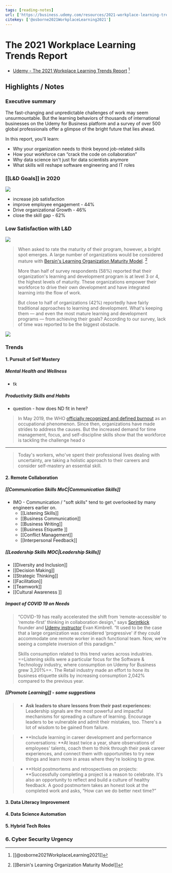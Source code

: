 ```yaml
---
tags: [reading-notes]
url: ['https://business.udemy.com/resources/2021-workplace-learning-trends-report/']
citekey: ['@osborne2021WorkplaceLearning2021']
---
```


# The 2021 Workplace Learning Trends Report
- [Udemy - The 2021 Workplace Learning Trends Report](https://business.udemy.com/resources/2021-workplace-learning-trends-report/) [^osborne2021WorkplaceLearning2021]

[^osborne2021WorkplaceLearning2021]:[[@osborne2021WorkplaceLearning2021]]
## Highlights / Notes

### Executive summary

The fast-changing and unpredictable challenges of work may seem unsurmountable. But the learning behaviors of thousands of international businesses on the Udemy for Business platform and a survey of over 500 global professionals offer a glimpse of the bright future that lies ahead.

In this report, you'll learn:

-   Why your organization needs to think beyond job-related skills
-   How your workforce can “crack the code on collaboration”
-   Why data science isn't just for data scientists anymore
-   What skills will reshape software engineering and IT roles

### [[L&D Goals]] in 2020

![](https://business.udemy.com/wp-content/themes/businessudemy-theme/images/learning-trends-report-2021/desktop/Upskill_2@2x.jpg)

- increase job satisfaction
- improve employee engagement - 44%
- Drive organizational Growth - 46%
- close the skill gap - 62%

### Low Satisfaction with L&D 

![](https://business.udemy.com/wp-content/themes/businessudemy-theme/images/learning-trends-report-2021/desktop/Upskill_3@2x.png)

> When asked to rate the maturity of their program, however, a bright spot emerges. A large number of organizations would be considered mature with [Bersin's Learning Organization Maturity Model](https://joshbersin.com/2012/09/the-new-best-practices-of-a-high-impact-learning-organization/). [^blo]
>
> More than half of survey respondents (58%) reported that their organization's learning and development program is at level 3 or 4, the highest levels of maturity. These organizations empower their workforce to drive their own development and have integrated learning into the flow of work.
>
> But close to half of organizations (42%) reportedly have fairly traditional approaches to learning and development. What's keeping them — and even the most mature learning and development programs — from achieving their goals? According to our survey, lack of time was reported to be the biggest obstacle.

![](https://business.udemy.com/wp-content/themes/businessudemy-theme/images/learning-trends-report-2021/desktop/Upskill_4@2x.png)


[^blo]: [[Bersin's Learning Organization Maturity Model]]

### Trends

#### 1. Pursuit of Self Mastery

##### Mental Health and Wellness
- tk

##### Productivity Skills and Habits

- question - how does ND fit in here?

> In May 2019, the WHO [officially recognized and defined burnout](https://www.who.int/mental_health/evidence/burn-out/en/) as an occupational phenomenon. Since then, organizations have made strides to address the causes. But the increased demand for time management, focus, and self-discipline skills show that the workforce is tackling the challenge head o

---

>  Today's workers, who've spent their professional lives dealing with uncertainty, are taking a holistic approach to their careers and consider self-mastery an essential skill.



#### 2. Remote Collaboration

##### [[Communication Skills MoC|Communication Skills]]

- IMO - Communication / "soft skills" tend to get overlooked by many engineers earlier on.
	- [[Listening Skills]]
	- [[Business Communication]]
	- [[Business Writing]]
	- [[Business Etiquette ]]
	- [[Conflict Management]]
	- [[Interpersonal Feedback]]


##### [[Leadership Skills MOC|Leadership Skills]]
- [[Diversity and Inclusion]]
- [[Decision Making]]
- [[Strategic Thinking]]
- [[Facilitation]]
- [[Teamwork]]
- [[Cultural Awareness ]]

##### Impact of COVID 19 on Needs

> “COVID-19 has really accelerated the shift from ‘remote-accessible' to ‘remote-first' thinking in collaboration design,” says [Sprintkick](http://www.sprintkick.com/) founder and [Udemy instructor](https://www.udemy.com/user/evankimbrell/) Evan Kimbrell. “It used to be the case that a large organization was considered ‘progressive' if they could accommodate one remote worker in each functional team. Now, we're seeing a complete inversion of this paradigm.”
>
> Skills consumption related to this trend varies across industries. ==Listening skills were a particular focus for the Software & Technology industry, where consumption on Udemy for Business grew 3,201%==. The Retail industry made an effort to hone its business etiquette skills by increasing consumption 2,042% compared to the previous year.

##### [[Promote Learning]] - some suggestions

> - **Ask leaders to share lessons from their past experiences:** Leadership signals are the most powerful and impactful mechanisms for spreading a culture of learning. Encourage leaders to be vulnerable and admit their mistakes, too. There's a lot of wisdom to be gained from failure.

> - **Include learning in career development and performance conversations: **At least twice a year, share observations of employees' talents, coach them to think through their peak career experiences, and connect them with opportunities to try new things and learn more in areas where they're looking to grow.

> - **Hold postmortems and retrospectives on projects: **Successfully completing a project is a reason to celebrate. It's also an opportunity to reflect and build a culture of healthy feedback. A good postmortem takes an honest look at the completed work and asks, “How can we do better next time?”
#### 3. Data Literacy Improvement

#### 4. Data Science Automation

#### 5. Hybrid Tech Roles

### 6. Cyber Security Urgency